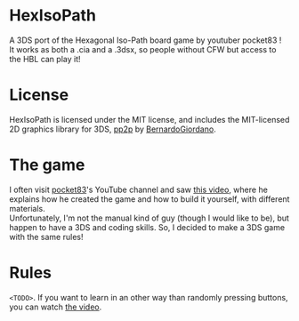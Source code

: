 # HexIsoPath

A 3DS port of the Hexagonal Iso-Path board game by youtuber pocket83 !  
It works as both a .cia and a .3dsx, so people without CFW but access to the HBL can play it!

# License

HexIsoPath is licensed under the MIT license, and includes the MIT-licensed 2D graphics library for 3DS, [pp2p](https://github.com/BernardoGiordano/pp2d/) by [BernardoGiordano](https://github.com/BernardoGiordano).

# The game

I often visit [pocket83](https://www.youtube.com/channel/UCoCEoPxruw9HW58O-l3ttDQ)'s YouTube channel and saw [this video](https://www.youtube.com/watch?v=Wz6q03b8R6U), where he explains how he created the game and how to build it yourself, with different materials.  
Unfortunately, I'm not the manual kind of guy (though I would like to be), but happen to have a 3DS and coding skills. So, I decided to make a 3DS game with the same rules!

# Rules

`<TODO>`. If you want to learn in an other way than randomly pressing buttons, you can watch [the video](https://www.youtube.com/watch?v=Wz6q03b8R6U).
